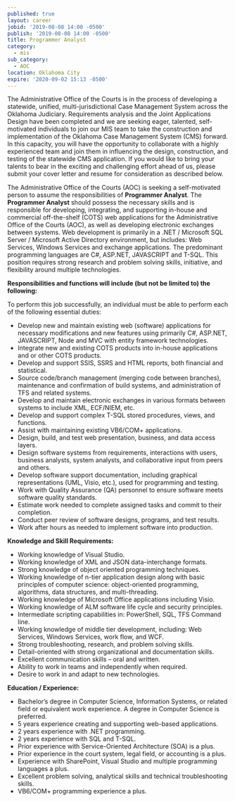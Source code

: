 ```yaml
---
published: true
layout: career
jobid: '2019-08-08 14:00 -0500'
publish: '2019-08-08 14:00 -0500'
title: Programmer Analyst
category:
  - mis
sub_category:
  - AOC
location: Oklahoma City
expire: '2020-09-02 15:13 -0500'
---
```

The Administrative Office of the Courts is in the process of developing a statewide, unified, multi-jurisdictional Case Management System across the Oklahoma Judiciary.  Requirements analysis and the Joint Applications Design have been completed and we are seeking eager, talented, self-motivated individuals to join our MIS team to take the construction and implementation of the Oklahoma Case Management System (CMS) forward.  In this capacity, you will have the opportunity to collaborate with a highly experienced team and join them in influencing the design, construction, and testing of the statewide CMS application.  If you would like to bring your talents to bear in the exciting and challenging effort ahead of us, please submit your cover letter and resume for consideration as described below.

The Administrative Office of the Courts (AOC) is seeking a self-motivated person to assume the responsibilities of **Programmer Analyst**.  The **Programmer Analyst** should possess the necessary skills and is responsible for developing, integrating, and supporting in-house and commercial off-the-shelf (COTS) web applications for the Administrative Office of the Courts (AOC), as well as developing electronic exchanges between systems. Web development is primarily in a .NET / Microsoft SQL Server / Microsoft Active Directory environment, but includes: Web Services, Windows Services and exchange applications. The predominant programming languages are C#, ASP.NET, JAVASCRIPT and T-SQL. This position requires strong research and problem solving skills, initiative, and flexibility around multiple technologies.


**Responsibilities and functions will include (but not be limited to) the following:**

To perform this job successfully, an individual must be able to perform each of the following essential duties:

- Develop new and maintain existing web (software) applications for necessary modifications and new features using primarily C#, ASP.NET, JAVASCRIPT, Node and MVC with entity framework technologies.
- Integrate new and existing COTS products into in-house applications and or other COTS products.
- Develop and support SSIS, SSRS and HTML reports, both financial and statistical.
- Source code/branch management (merging code between branches), maintenance and confirmation of build systems, and administration of TFS and related systems.
- Develop and maintain electronic exchanges in various formats between systems to include XML, ECF/NIEM, etc.
- Develop and support complex T-SQL stored procedures, views, and functions.
- Assist with maintaining existing VB6/COM+ applications.
- Design, build, and test web presentation, business, and data access layers.
- Design software systems from requirements, interactions with users, business analysts, system analysts, and collaborative input from peers and others.
- Develop software support documentation, including graphical representations (UML, Visio, etc.), used for programming and testing.
- Work with Quality Assurance (QA) personnel to ensure software meets software quality standards.
- Estimate work needed to complete assigned tasks and commit to their completion.
- Conduct peer review of software designs, programs, and test results.
- Work after hours as needed to implement software into production.

**Knowledge and Skill Requirements:**

- Working knowledge of Visual Studio.
- Working knowledge of XML and JSON data-interchange formats.
- Strong knowledge of object oriented programming techniques.
- Working knowledge of n-tier application design along with basic principles of computer science: object-oriented programming, algorithms, data structures, and multi-threading.
- Working knowledge of Microsoft Office applications including Visio.
- Working knowledge of ALM software life cycle and security principles.
-  Intermediate scripting capabilities in: PowerShell, SQL, TFS Command line.
- Working knowledge of middle tier development, including:  Web Services, Windows Services, work flow, and WCF.
- Strong troubleshooting, research, and problem solving skills.
- Detail-oriented with strong organizational and documentation skills.
- Excellent communication skills – oral and written.
- Ability to work in teams and independently when required.
- Desire to work in and adapt to new technologies.

**Education / Experience:**

- Bachelor’s degree in Computer Science, Information Systems, or related field or equivalent work experience.  A degree in Computer Science is preferred.
- 5 years experience creating and supporting web-based applications.
- 2 years experience with .NET programming.
- 2 years experience with SQL and T-SQL.
- Prior experience with Service-Oriented Architecture (SOA) is a plus.
- Prior experience in the court system, legal field, or accounting is a plus.
- Experience with SharePoint, Visual Studio and multiple programming languages a plus.
- Excellent problem solving, analytical skills and technical troubleshooting skills.
- VB6/COM+ programming experience a plus.
